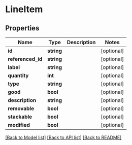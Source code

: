 # LineItem

## Properties
Name | Type | Description | Notes
------------ | ------------- | ------------- | -------------
**id** | **string** |  | [optional] 
**referenced_id** | **string** |  | [optional] 
**label** | **string** |  | [optional] 
**quantity** | **int** |  | [optional] 
**type** | **string** |  | [optional] 
**good** | **bool** |  | [optional] 
**description** | **string** |  | [optional] 
**removable** | **bool** |  | [optional] 
**stackable** | **bool** |  | [optional] 
**modified** | **bool** |  | [optional] 

[[Back to Model list]](../../README.md#documentation-for-models) [[Back to API list]](../../README.md#documentation-for-api-endpoints) [[Back to README]](../../README.md)

